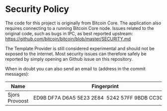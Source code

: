 # Security Policy

The code for this project is originally from Bitcoin Core. The application also requires connecting to a running Bitcoin Core node. Issues related to the original code, such as bugs in IPC, as best reported upstream: https://github.com/bitcoin/bitcoin/blob/master/SECURITY.md

The Template Provider is still considered experimental and should not be exposed to the internet. Most security issues can therefore safely be reported by simply opening an Github issue on this repository.

When in doubt you can also send an email to (address in the commit messages):

| Name | Fingerprint |
|------|-------------|
| Sjors Provoost | ED9B DF7A D6A5 5E23 2E84  5242 57FF 9BDB CC30 1009 |
